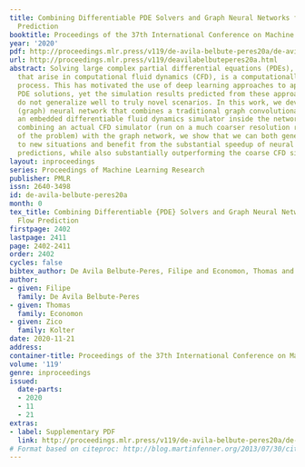 ```yaml
---
title: Combining Differentiable PDE Solvers and Graph Neural Networks for Fluid Flow
  Prediction
booktitle: Proceedings of the 37th International Conference on Machine Learning
year: '2020'
pdf: http://proceedings.mlr.press/v119/de-avila-belbute-peres20a/de-avila-belbute-peres20a.pdf
url: http://proceedings.mlr.press/v119/deavilabelbuteperes20a.html
abstract: Solving large complex partial differential equations (PDEs), such as those
  that arise in computational fluid dynamics (CFD), is a computationally expensive
  process. This has motivated the use of deep learning approaches to approximate the
  PDE solutions, yet the simulation results predicted from these approaches typically
  do not generalize well to truly novel scenarios. In this work, we develop a hybrid
  (graph) neural network that combines a traditional graph convolutional network with
  an embedded differentiable fluid dynamics simulator inside the network itself. By
  combining an actual CFD simulator (run on a much coarser resolution representation
  of the problem) with the graph network, we show that we can both generalize well
  to new situations and benefit from the substantial speedup of neural network CFD
  predictions, while also substantially outperforming the coarse CFD simulation alone.
layout: inproceedings
series: Proceedings of Machine Learning Research
publisher: PMLR
issn: 2640-3498
id: de-avila-belbute-peres20a
month: 0
tex_title: Combining Differentiable {PDE} Solvers and Graph Neural Networks for Fluid
  Flow Prediction
firstpage: 2402
lastpage: 2411
page: 2402-2411
order: 2402
cycles: false
bibtex_author: De Avila Belbute-Peres, Filipe and Economon, Thomas and Kolter, Zico
author:
- given: Filipe
  family: De Avila Belbute-Peres
- given: Thomas
  family: Economon
- given: Zico
  family: Kolter
date: 2020-11-21
address: 
container-title: Proceedings of the 37th International Conference on Machine Learning
volume: '119'
genre: inproceedings
issued:
  date-parts:
  - 2020
  - 11
  - 21
extras:
- label: Supplementary PDF
  link: http://proceedings.mlr.press/v119/de-avila-belbute-peres20a/de-avila-belbute-peres20a-supp.pdf
# Format based on citeproc: http://blog.martinfenner.org/2013/07/30/citeproc-yaml-for-bibliographies/
---
```

